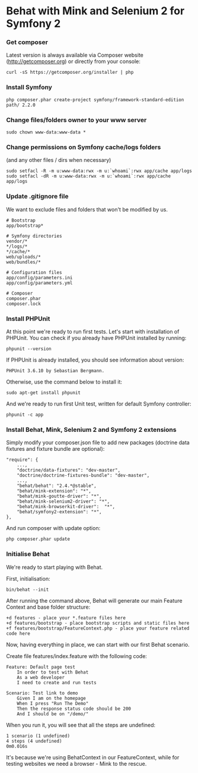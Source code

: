 Behat with Mink and Selenium 2 for Symfony 2
============================================

### Get composer ###

Latest version is always available via Composer website (http://getcomposer.org) or directly from your console:

```
curl -sS https://getcomposer.org/installer | php
```

### Install Symfony ###

```
php composer.phar create-project symfony/framework-standard-edition path/ 2.2.0
```

### Change files/folders owner to your www server ###

```
sudo chown www-data:www-data *
```

### Change permissions on Symfony cache/logs folders ###

(and any other files / dirs when necessary)

```
sudo setfacl -R -m u:www-data:rwx -m u:`whoami`:rwx app/cache app/logs
sudo setfacl -dR -m u:www-data:rwx -m u:`whoami`:rwx app/cache app/logs
```

### Update .gitignore file ###

We want to exclude files and folders that won't be modified by us.

```
# Bootstrap
app/bootstrap*

# Symfony directories
vendor/*
*/logs/*
*/cache/*
web/uploads/*
web/bundles/*

# Configuration files
app/config/parameters.ini
app/config/parameters.yml

# Composer
composer.phar
composer.lock
```

### Install PHPUnit ###

At this point we're ready to run first tests. Let's start with installation of PHPUnit. You can check if you already have PHPUnit installed by running:

```
phpunit --version
```
If PHPUnit is already installed, you should see information about version:
```
PHPUnit 3.6.10 by Sebastian Bergmann.
```
Otherwise, use the command below to install it:
```
sudo apt-get install phpunit
```
And we're ready to run first Unit test, written for default Symfony controller:

```
phpunit -c app
```

### Install Behat, Mink, Selenium 2 and Symfony 2 extensions ###

Simply modify your composer.json file to add new packages (doctrine data fixtures and fixture bundle are optional):
```
"require": {
    ...,
    "doctrine/data-fixtures": "dev-master",
    "doctrine/doctrine-fixtures-bundle": "dev-master",
    ...,
    "behat/behat": "2.4.*@stable",
    "behat/mink-extension": "*",
    "behat/mink-goutte-driver": "*",
    "behat/mink-selenium2-driver": "*",
    "behat/mink-browserkit-driver":  "*",
    "behat/symfony2-extension": "*",
},
```
And run composer with update option:
```
php composer.phar update
```

### Initialise Behat ###

We're ready to start playing with Behat.

First, initialisation:

```
bin/behat --init
```
After running the command above, Behat will generate our main Feature Context and base folder structure:
```
+d features - place your *.feature files here
+d features/bootstrap - place bootstrap scripts and static files here
+f features/bootstrap/FeatureContext.php - place your feature related code here
```
Now, having everything in place, we can start with our first Behat scenario.

Create file features/index.feature with the following code:

```
Feature: Default page test
    In order to test with Behat
    As a web developer
    I need to create and run tests

Scenario: Test link to demo
    Given I am on the homepage
    When I press "Run The Demo"
    Then the response status code should be 200
    And I should be on "/demo/"
```
When you run it, you will see that all the steps are undefined:
```
1 scenario (1 undefined)
4 steps (4 undefined)
0m0.016s
```
It's because we're using BehatContext in our FeatureContext, while for testing websites we need a browser - Mink to the rescue.
